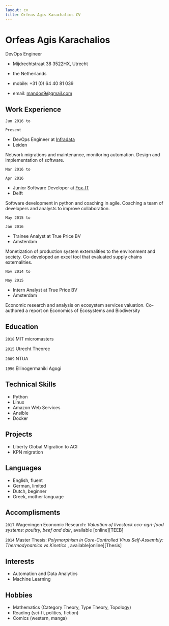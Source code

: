 ```yaml
---
layout: cv
title: Orfeas Agis Karachalios CV
---
```

# Orfeas Agis Karachalios
DevOps Engineer

- Mijdrechtstraat 38 3522HX, Utrecht
- <div style="text-align: left"> the Netherlands </div>

- mobile: +31 (0) 64 40 81 039
- email: mandos9@gmail.com

## Work Experience

`Jun 2016 to`

`Present`

- DevOps Engineer at [Infradata](infradata.nl)
- Leiden

Network migrations and maintenance, monitoring automation. Design and implementation of software.

`Mar 2016 to`

`Apr 2016`

- Junior Software Developer at [Fox-IT](fox-it.com/nl)
- Delft

Software development in python and coaching in agile.
Coaching a team of developers and analysts to improve collaboration.

`May 2015 to`

`Jan 2016`

- Trainee Analyst at True Price BV
- Amsterdam

Monetization of production system externalities to the environment and society.
Co-developed an excel tool that evaluated supply chains externalities.

`Nov 2014 to` 

`May 2015`

- Intern Analyst at True Price BV
- Amsterdam

Economic research and analysis on ecosystem services valuation.
Co-authored a report on Economics of Ecosystems and Biodiversity

## Education

`2018` MIT micromasters

`2015` Utrecht Theorec

`2009` NTUA

`1996` Ellinogermaniki Agogi

## Technical Skills

- Python
- Linux
- Amazon Web Services
- Ansible
- Docker

## Projects

- Liberty Global Migration to ACI
- KPN migration

## Languages

- English, fluent
- German, limited
- Dutch, beginner
- Greek, mother language

## Accomplisments

`2017` Wageningen Economic Research: _Valuation of livestock eco-agri-food systems: poultry, beef and dair_, available [online][TEEB]

`2014` Master Thesis: _Polymorphism in Core-Controlled Virus Self-Assembly: Thermodynamics vs Kinetics_ , available[online][Thesis]



## Interests
- Automation and Data Analytics
- Machine Learning

## Hobbies
- Mathematics (Category Theory, Type Theory, Topology)
- Reading (sci-fi, politics, fiction)
- Comics (western, manga)

<!-- ### Footer

[TEEB]: https://trueprice.org/wp-content/uploads/2017/08/TEEB_Valuation-of-livestock-eco-agri-food-systems_final_June2017.pdf
[Thesis]: https://dspace.library.uu.nl/handle/1874/297082
Last updated: November 2018 -->


